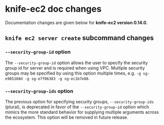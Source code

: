 <!---
This file is reset everytime when a new release is done. Contents of this file is for the currently unreleased version.
-->

# knife-ec2 doc changes

Documentation changes are given below for **knife-ec2 version 0.14.0**.

## `knife ec2 server create` subcommand changes

### `--security-group-id` option

The `--security-group-id` option allows the user to specify the security group id for server and is required when using VPC. Multiple security groups may be specified by using this option multiple times, e.g. `-g sg-e985168d -g sg-e7f06383 -g sg-ec1b7e88`.

### `--security-group-ids` option

The previous option for specifying security groups, `--security-group-ids` (plural), is deprecated in favor of the `--security-group-id` option which mimics the more standard behavior for supplying multiple arguments across the ecosystem. This option will be removed in future release.
